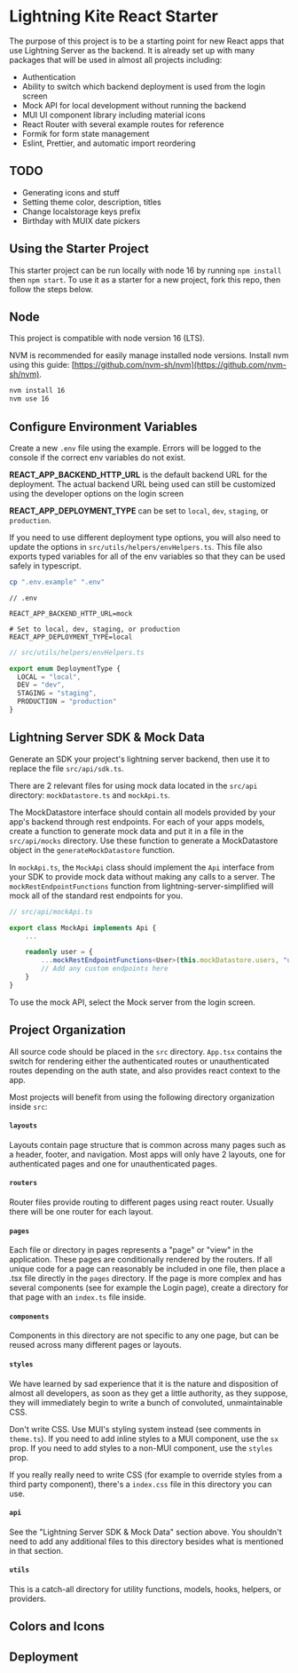 # Lightning Kite React Starter

The purpose of this project is to be a starting point for new React apps that use Lightning Server as the backend. It is already set up with many packages that will be used in almost all projects including:

- Authentication
- Ability to switch which backend deployment is used from the login screen
- Mock API for local development without running the backend
- MUI UI component library including material icons
- React Router with several example routes for reference
- Formik for form state management
- Eslint, Prettier, and automatic import reordering

## TODO

- Generating icons and stuff
- Setting theme color, description, titles
- Change localstorage keys prefix
- Birthday with MUIX date pickers

## Using the Starter Project

This starter project can be run locally with node 16 by running `npm install` then `npm start`. To use it as a starter for a new project, fork this repo, then follow the steps below.

## Node

This project is compatible with node version 16 (LTS).

NVM is recommended for easily manage installed node versions. Install nvm using this guide: [https://github.com/nvm-sh/nvm](https://github.com/nvm-sh/nvm).

```bash
nvm install 16
nvm use 16
```

## Configure Environment Variables

Create a new `.env` file using the example. Errors will be logged to the console if the correct env variables do not exist.

**REACT_APP_BACKEND_HTTP_URL** is the default backend URL for the deployment. The actual backend URL being used can still be customized using the developer options on the login screen

**REACT_APP_DEPLOYMENT_TYPE** can be set to `local`, `dev`, `staging`, or `production`.

If you need to use different deployment type options, you will also need to update the options in `src/utils/helpers/envHelpers.ts`. This file also exports typed variables for all of the env variables so that they can be used safely in typescript.

```bash
cp ".env.example" ".env"
```

```
// .env

REACT_APP_BACKEND_HTTP_URL=mock

# Set to local, dev, staging, or production
REACT_APP_DEPLOYMENT_TYPE=local
```

```typescript
// src/utils/helpers/envHelpers.ts

export enum DeploymentType {
  LOCAL = "local",
  DEV = "dev",
  STAGING = "staging",
  PRODUCTION = "production"
}
```

## Lightning Server SDK & Mock Data

Generate an SDK your project's lightning server backend, then use it to replace the file `src/api/sdk.ts`.

There are 2 relevant files for using mock data located in the `src/api` directory: `mockDatastore.ts` and `mockApi.ts`.

The MockDatastore interface should contain all models provided by your app's backend through rest endpoints. For each of your apps models, create a function to generate mock data and put it in a file in the `src/api/mocks` directory. Use these function to generate a MockDatastore object in the `generateMockDatastore` function.

In `mockApi.ts`, the `MockApi` class should implement the `Api` interface from your SDK to provide mock data without making any calls to a server. The `mockRestEndpointFunctions` function from lightning-server-simplified will mock all of the standard rest endpoints for you.

```typescript
// src/api/mockApi.ts

export class MockApi implements Api {
	...

	readonly user = {
		...mockRestEndpointFunctions<User>(this.mockDatastore.users, "user"),
		// Add any custom endpoints here
	}
}
```

To use the mock API, select the Mock server from the login screen.

## Project Organization

All source code should be placed in the `src` directory. `App.tsx` contains the switch for rendering either the authenticated routes or unauthenticated routes depending on the auth state, and also provides react context to the app.

Most projects will benefit from using the following directory organization inside `src`:

#### `layouts`

Layouts contain page structure that is common across many pages such as a header, footer, and navigation. Most apps will only have 2 layouts, one for authenticated pages and one for unauthenticated pages.

#### `routers`

Router files provide routing to different pages using react router. Usually there will be one router for each layout.

#### `pages`

Each file or directory in pages represents a "page" or "view" in the application. These pages are conditionally rendered by the routers. If all unique code for a page can reasonably be included in one file, then place a .tsx file directly in the `pages` directory. If the page is more complex and has several components (see for example the Login page), create a directory for that page with an `index.ts` file inside.

#### `components`

Components in this directory are not specific to any one page, but can be reused across many different pages or layouts.

#### `styles`

We have learned by sad experience that it is the nature and disposition of almost all developers, as soon as they get a little authority, as they suppose, they will immediately begin to write a bunch of convoluted, unmaintainable CSS.

Don't write CSS. Use MUI's styling system instead (see comments in `theme.ts`). If you need to add inline styles to a MUI component, use the `sx` prop. If you need to add styles to a non-MUI component, use the `styles` prop.

If you really really need to write CSS (for example to override styles from a third party component), there's a `index.css` file in this directory you can use.

#### `api`

See the "Lightning Server SDK & Mock Data" section above. You shouldn't need to add any additional files to this directory besides what is mentioned in that section.

#### `utils`

This is a catch-all directory for utility functions, models, hooks, helpers, or providers.

## Colors and Icons

## Deployment
